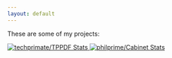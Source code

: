 ```yaml
---
layout: default
---
```


These are some of my projects:

<a href="https://github.com/techprimate/TPPDF">
    <img src="https://github-readme-stats.vercel.app/api/pin/?username=techprimate&repo=TPPDF" alt="techprimate/TPPDF Stats"/>
</a>
<a href="https://github.com/philprime/Cabinet">
    <img src="https://github-readme-stats.vercel.app/api/pin/?username=philprime&repo=Cabinet" alt="philprime/Cabinet Stats"/>
</a>
